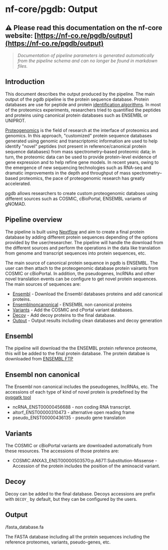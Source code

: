# nf-core/pgdb: Output

## :warning: Please read this documentation on the nf-core website: [https://nf-co.re/pgdb/output](https://nf-co.re/pgdb/output)

> _Documentation of pipeline parameters is generated automatically from the pipeline schema and can no longer be found in markdown files._

## Introduction

This document describes the output produced by the pipeline. The main output of the pgdb pipeline is the protein sequence database. Protein databases are use for peptide and protein [identification algorithms](https://pubmed.ncbi.nlm.nih.gov/27975215/). In most of the proteomics experiments, researchers tried to quantified the peptides and proteins using canonical protein databases such as ENSEMBL or UNIPROT.

[Proteogenomics](https://www.nature.com/articles/nmeth.3144) is the field of research at the interface of proteomics and genomics. In this approach, "customized" protein sequence databases generated using genomic and transcriptomic information are used to help identify "novel" peptides (not present in reference/canonical protein sequence databases) from mass spectrometry–based proteomic data; in turn, the proteomic data can be used to provide protein-level evidence of gene expression and to help refine gene models. In recent years, owing to the emergence of new sequencing technologies such as RNA-seq and dramatic improvements in the depth and throughput of mass spectrometry–based proteomics, the pace of proteogenomic research has greatly accelerated.

pgdb allows researchers to create custom proteogenomic databses using different sources such as COSMIC, cBioPortal, ENSEMBL variants of gNOMAD.

## Pipeline overview

The pipeline is built using [Nextflow](https://www.nextflow.io/) and aim to create a final protein database by adding different protein sequences depending of the options provided by the user/researcher. The pipeline will handle the download from the different sources and perform the operations in the data like translation from genome and transcript sequences into protein sequences, etc.

The main source of canonical protein sequence in pgdb is ENSEMBL. The user can then attach to the proteogenomic database protein vairants from COSMIC or cBioPortal. In addition, the pseudogenes, lncRNAs and other novel translation events can be configure to get novel protein sequences. The main sources of sequences are:

* [Ensembl](#ensembl) - Download the Ensembl databases proteins and add canonical proteins.
* [Ensemblnoncanonical](#ensemblnoncanonical) - ENSEMBL non canonical proteins
* [Variants](#variants) - Add the COSMIC and cPortal variant databases.
* [Decoy](#decoys) - Add decoy proteins to the final database.
* [Output](#output) - Output results including clean databases and decoy generation

## Ensembl

The pipeline will download the the ENSEMBL protein reference proteome, this will be added to the final protein database. The protein databae is downloaded from [ENSEMBL FTP](http://www.ensembl.org/info/data/ftp/index.html)

## Ensembl non canonical

The Ensembl non canonical includes the pseudogenes, lncRNAs, etc. The accessions of each type of kind of novel protein is predefined by the [pypgatk tool](https://github.com/bigbio/py-pgatk)

- ncRNA_ENST00000456688 - non coding RNA transcript.
- altorf_ENST00000310473 - alternative open reading frame
- pseudo_ENST00000436135 - pseudo gene translation

## Variants

The COSMIC or cBioPortal variants are downloaded automatically from these resources. The accessions of those proteins are:

- COSMIC:ANXA3_ENST00000503570:p.A67T:Substitution-Missense - Accession of the protein includes the position of the aminoacid variant.

## Decoy

Decoy can be added to the final database. Decoys accessions are prefix with `DECOY_` by default, but they can be configured by the users.

## Output

 /fasta_database.fa

 The FASTA database including all the protein sequences including the reference proteomes, variants, pseudo-genes, etc.
